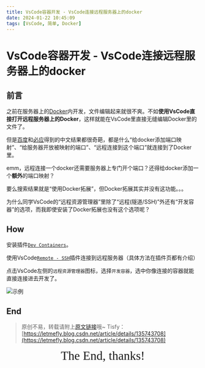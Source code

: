 ```yaml
---
title: VsCode容器开发 - VsCode连接远程服务器上的docker
date: 2024-01-22 10:45:09
tags: [VsCode, 简单, Docker]
---
```


# VsCode容器开发 - VsCode连接远程服务器上的docker

## 前言

之前在服务器上的[Docker](https://blog.letmefly.xyz/2023/10/07/Other-Docker-Note/)内开发，文件编辑起来就很不爽。不如**使用VsCode直接打开远程服务器上的Docker**，这样就能在VsCode里直接无缝编辑Docker里的文件了。

但是[百度](https://web.archive.org/web/20240122030455/https://www.baidu.com/s?wd=VsCode%E8%BF%9E%E6%8E%A5%E8%BF%9C%E7%A8%8B%E6%9C%8D%E5%8A%A1%E5%99%A8%E4%B8%8A%E7%9A%84docker)和[必应](https://web.archive.org/web/20240122030037/https://www.bing.com/search?q=VsCode%E8%BF%9E%E6%8E%A5%E8%BF%9C%E7%A8%8B%E6%9C%8D%E5%8A%A1%E5%99%A8%E4%B8%8A%E7%9A%84docker&rdr=1&rdrig=7596A6693EFF4E13AF5DBB24A2105E29)得到的中文结果都很奇葩，都是什么“给docker添加端口映射”、“给服务器开放被映射的端口”、“远程连接到这个端口”就连接到了Docker里。

emm，远程连接一个docker还需要服务器上专门开个端口？还得给docker添加一个**额外**的端口映射？

要么搜索结果就是“使用Docker拓展”，但Docker拓展其实并没有这功能。。。

为什么同学VsCode的“远程资源管理器”里除了“远程(隧道/SSH)”外还有“开发容器”的选项，而我即使安装了Docker拓展也没有这个选项呢？

## How

安装插件[```Dev Containers```](https://marketplace.visualstudio.com/items?itemName=ms-vscode-remote.remote-containers)。

使用VsCode[```Remote - SSH```](https://marketplace.visualstudio.com/items?itemName=ms-vscode-remote.remote-ssh)插件连接到远程服务器（具体方法在插件页都有介绍）

点击VsCode左侧的```远程资源管理器```图标，选择```开发容器```，选中你像连接的容器就能直接连接进去开发了。

![示例](https://cors.tisfy.eu.org/https://img-blog.csdnimg.cn/direct/7bc34287ac9f4992a72e514f434f9b83.png)

## End

> 原创不易，转载请附上[原文链接](https://blog.letmefly.xyz/2024/01/22/Other-VsCode-ConnectDockerOnRemoteMechine/)哦~
> Tisfy：[https://letmefly.blog.csdn.net/article/details/135743708](https://letmefly.blog.csdn.net/article/details/135743708)

<center><font size="6px" face="Ink Free">The End, thanks!</font></center>
